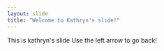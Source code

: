 ```yaml
---
layout: slide
title: "Welcome to Kathryn's slide!"
---
```

This is kathryn's slide
Use the left arrow to go back!